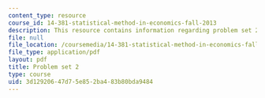 ```yaml
---
content_type: resource
course_id: 14-381-statistical-method-in-economics-fall-2013
description: This resource contains information regarding problem set 2.
file: null
file_location: /coursemedia/14-381-statistical-method-in-economics-fall-2013/3d12920647d75e852ba483b80bda9484_MIT14_381F13_ps2_2007.pdf
file_type: application/pdf
layout: pdf
title: Problem set 2
type: course
uid: 3d129206-47d7-5e85-2ba4-83b80bda9484
---
```

